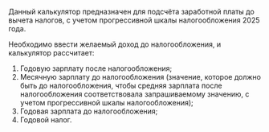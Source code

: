 Данный калькулятор предназначен для подсчёта заработной платы до вычета налогов, с учетом прогрессивной шкалы налогообложения 2025 года.

Необходимо ввести желаемый доход до налогообложения, и калькулятор рассчитает:
1. Годовую зарплату после налогообложения;
2. Месячную зарплату до налогообложения (значение, которое должно быть до налогообложения, чтобы средняя зарплата после налогообложения соответствовала запрашиваемому значению, с учетом прогрессивной шкалы налогообложения);
3. Годовая зарплата до налогообложения;
4. Годовой налог.
